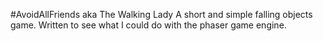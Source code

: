 #AvoidAllFriends aka The Walking Lady
A short and simple falling objects game. Written to see what I could do with the phaser game engine.
